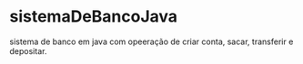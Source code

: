 # sistemaDeBancoJava
sistema de banco  em  java  com opeeração de criar conta, sacar, transferir e depositar.

